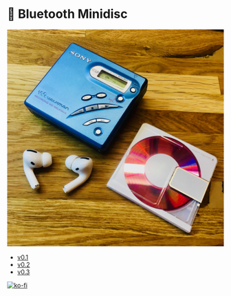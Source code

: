 # 💽 Bluetooth Minidisc

![](img/btmd.jpeg)

- [v0.1](v0.1.md)
- [v0.2](v0.2.md)
- [v0.3](v0.3.md)

[![ko-fi](https://ko-fi.com/img/githubbutton_sm.svg)](https://ko-fi.com/M4M3I2NCA)
